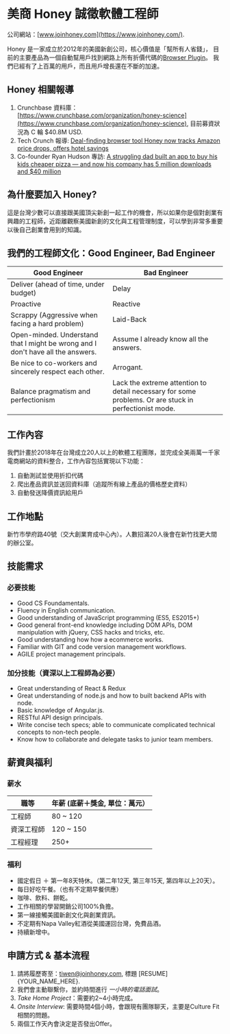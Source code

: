 # 美商 Honey 誠徵軟體工程師

公司網站：[www.joinhoney.com](https://www.joinhoney.com/).

Honey 是一家成立於2012年的美國新創公司，核心價值是「幫所有人省錢」，
目前的主要產品為一個自動幫用戶找到網路上所有折價代碼的[Browser Plugin](https://chrome.google.com/webstore/detail/honey/bmnlcjabgnpnenekpadlanbbkooimhnj)。
我們已經有了上百萬的用戶，而且用戶增長還在不斷的加速。

## Honey 相關報導
1. Crunchbase 資料庫： [https://www.crunchbase.com/organization/honey-science](https://www.crunchbase.com/organization/honey-science), 目前募資狀況為 C 輪 $40.8M USD.
2. Tech Crunch 報導: [Deal-finding browser tool Honey now tracks Amazon price drops, offers hotel savings](https://techcrunch.com/2017/06/30/deal-finding-browser-tool-honey-now-tracks-amazon-price-drops-offers-hotel-savings/)
3. Co-founder Ryan Hudson 專訪: [A struggling dad built an app to buy his kids cheaper pizza — and now his company has 5 million downloads and $40 million](http://www.businessinsider.com/honey-app-ryan-hudson-2017-10)


## 為什麼要加入 Honey?
這是台灣少數可以直接跟美國頂尖新創一起工作的機會，所以如果你是個對創業有興趣的工程師，近距離觀察美國新創的文化與工程管理制度，可以學到非常多重要以後自己創業會用到的知識。


## 我們的工程師文化：Good Engineer, Bad Engineer
| Good Engineer | Bad Engineer |
| ------------- | ------------ |
| Deliver (ahead of time, under budget)	| Delay |
| Proactive |	Reactive |
| Scrappy (Aggressive when facing a hard problem)	| Laid-Back |
| Open-minded. Understand that I might be wrong and I don't have all the answers.	| Assume I already know all the answers. |
| Be nice to co-workers and sincerely respect each other.	| Arrogant. |
| Balance pragmatism and perfectionism | Lack the extreme attention to detail necessary for some problems. Or are stuck in perfectionist mode. |


## 工作內容

我們計畫於2018年在台灣成立20人以上的軟體工程團隊，並完成全美兩萬一千家電商網站的資料整合，工作內容包括實現以下功能：
1. 自動測試並使用折扣代碼
2. 爬出產品資訊並送回資料庫（追蹤所有線上產品的價格歷史資料）
3. 自動發送降價資訊給用戶


## 工作地點

新竹市學府路40號（交大創業育成中心內）。人數招滿20人後會在新竹找更大間的辦公室。


## 技能需求

### 必要技能
- Good CS Foundamentals.
- Fluency in English communication.
- Good understanding of JavaScript programming (ES5, ES2015+) 
- Good general front-end knowledge including DOM APIs, DOM manipulation with jQuery, CSS hacks and tricks, etc.
- Good understanding how how a ecommerce works.
- Familiar with GIT and code version management workflows.
- AGILE project management principals.

### 加分技能（資深以上工程師為必要）
- Great understanding of React & Redux
- Great understanding of node.js and how to built backend APIs with node.
- Basic knowledge of Angular.js.
- RESTful API design principals.
- Write concise tech specs; able to communicate complicated technical concepts to non-tech people.
- Know how to collaborate and delegate tasks to junior team members.

## 薪資與福利

### 薪水

| 職等 | 年薪 (底薪＋獎金, 單位：萬元） |
| ---- | --------------------------- |
| 工程師 | 80 ~ 120 | 
| 資深工程師 | 120 ~ 150 |
| 工程經理 | 250+ |

### 福利

- 國定假日 ＋ 第一年8天特休。（第二年12天, 第三年15天, 第四年以上20天）。
- 每日好吃午餐。（也有不定期早餐供應）
- 咖啡、飲料、餅乾。
- 工作相關的學習開銷公司100%負擔。
- 第一線接觸美國新創文化與創業資訊。
- 不定期有Napa Valley紅酒從美國運回台灣，免費品酒。
- 持續新增中。


## 申請方式 & 基本流程

1. 請將履歷寄至：tiwen@joinhoney.com, 標題 [RESUME] {YOUR_NAME_HERE}.
2. 我們會主動聯繫你，並約時間進行 _一小時的電話面試_。
3. _Take Home Project_：需要約2~4小時完成。
4. _Onsite Interview_: 需要時間4個小時，會跟現有團隊聊天，主要是Culture Fit相關的問題。
5. 兩個工作天內會決定是否發出Offer。
